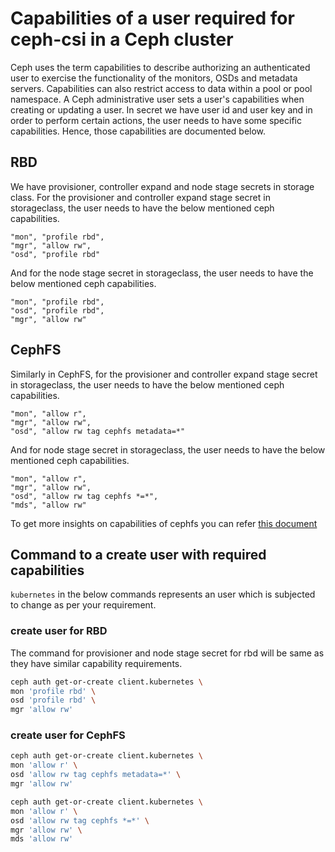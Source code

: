 # Capabilities of a user required for ceph-csi in a Ceph cluster

Ceph uses the term capabilities to describe authorizing an authenticated user
to exercise the functionality of the monitors, OSDs and metadata servers.
Capabilities can also restrict access to data within a pool or pool namespace.
A Ceph administrative user sets a user's capabilities when creating or
updating a user. In secret we have user id and user key and in order to
perform certain actions, the user needs to have some specific capabilities.
Hence, those capabilities are documented below.

## RBD

We have provisioner, controller expand and node stage secrets in storage class.
For the provisioner and controller expand stage secret in storageclass, the
user needs to have the  below mentioned ceph capabilities.

```
"mon", "profile rbd",
"mgr", "allow rw",
"osd", "profile rbd"
```

And for the node stage secret in storageclass, the user needs to have the
below mentioned ceph capabilities.

```
"mon", "profile rbd",
"osd", "profile rbd",
"mgr", "allow rw"
```

## CephFS

Similarly in CephFS, for the provisioner and controller expand stage secret in
storageclass, the user needs to have the below mentioned ceph capabilities.

```
"mon", "allow r",
"mgr", "allow rw",
"osd", "allow rw tag cephfs metadata=*"
```

And for node stage secret in storageclass, the user needs to have
the below mentioned ceph capabilities.

```
"mon", "allow r",
"mgr", "allow rw",
"osd", "allow rw tag cephfs *=*",
"mds", "allow rw"
```

To get more insights on capabilities of cephfs you can refer
[this document](https://ceph.readthedocs.io/en/latest/cephfs/client-auth/)

## Command to a create user with required capabilities

`kubernetes` in the below commands represents an user which is subjected
to change as per your requirement.

### create user for RBD

The command for provisioner and node stage secret for rbd will be same as
they have similar capability requirements.

```bash
ceph auth get-or-create client.kubernetes \
mon 'profile rbd' \
osd 'profile rbd' \
mgr 'allow rw'
```

### create user for CephFS

```bash
ceph auth get-or-create client.kubernetes \
mon 'allow r' \
osd 'allow rw tag cephfs metadata=*' \
mgr 'allow rw'
```

```bash
ceph auth get-or-create client.kubernetes \
mon 'allow r' \
osd 'allow rw tag cephfs *=*' \
mgr 'allow rw' \
mds 'allow rw'
```
